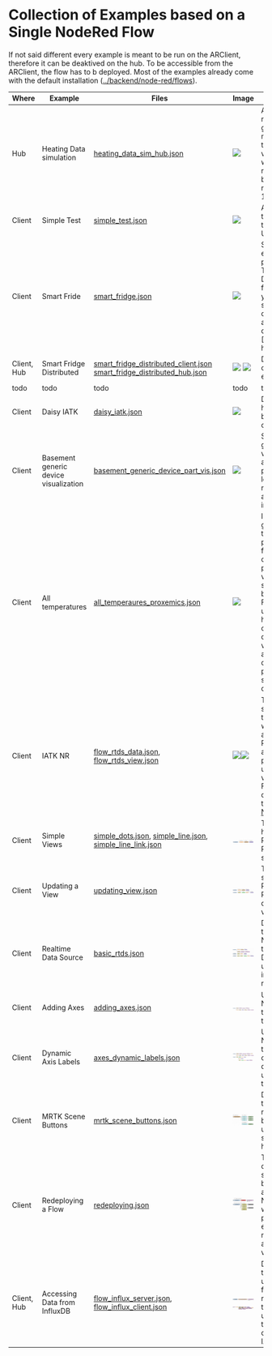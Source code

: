 # Collection of Examples based on a Single NodeRed Flow

If not said different every example is meant to be run on the ARClient, therefore it can be deaktived on the hub. To be accessible from the ARClient, the flow has to b deployed.
Most of the examples already come with the default installation ([../backend/node-red/flows](../backend/node-red/flows)).



| Where | Example | Files | Image | Description |
| --- | --- | --- | --- | --- |
| Hub | Heating Data simulation | [heating_data_sim_hub.json](heating_data_sim_hub.json) | ![](heating_data_sim_hub.jpg) | A number simple random value generator for a numer of topics to test any visualization without the need of real devices. Can be used to copy a real device/sensor 1:1 |
| Client | Simple Test | [simple_test.json](simple_test.json) | ![](simple_test.jpg) | A simple function test creating output to the console or Unity.log |
| Client | Smart Fride | [smart_fridge.json](smart_fridge.json) | ![](smart_fridge.jpg) | Smart Fridge example from the paper. Visualizing Temperature, Distance and Alarm from the sensor. If you dont have the sensor, simply create within another flow fake date as done in [Heating](path to heating)|
| Client, Hub | Smart Fridge Distributed | [smart_fridge_distributed_client.json](smart_fridge_distributed_client.json) [smart_fridge_distributed_hub.json](smart_fridge_distributed_hub.json) | ![](smart_fridge_distributed_client.jpg) ![](smart_fridge_distributed_hub.jpg) | Distributed version on the Smart Fridge example |
|todo|todo|todo|todo|todo|
|Client|Daisy IATK|[daisy_iatk.json](daisy_iatk.json)|![](daisy_iatk.jpg)| Demonstrates on how to create flow based visualization configurations|
|Client|Basement generic device visualization|[basement_generic_device_part_vis.json](basement_generic_device_part_vis.json)|![](basement_generic_device_part_vis.jpg)|Shows how a generically define visualization can be applied to every part of every loaded device or referrent using auto-self initialization.|
|Client|All temperatures|[all_temperaures_proxemics.json](all_temperaures_proxemics.json)|![](all_temperaures_proxemics.jpg)|In this example we gather all temperatures published to MQTT following a common topic-pattern and visualize them in a single Visualization by name. Furthermore, we use the users headpose to calculate the users distance to the visualizaion, which allows us demonstrate proxemics by switching level of detail.|
|Client|IATK NR|[flow_rtds_data.json](all_temperaures_proxemics.json), [flow_rtds_view.json](flow_rtds_view.json)| ![](flow_rtds_data.jpg)![](flow_rtds_view.jpg) | This example uses simulated data from the Heating flow where the data part adds data into the RealtimeDatasource and and the view part creates and update the visualization. Furthermore it demonstrates how to uses RagRug's [NodeRed Package](https://flows.nodered.org/node/@ragrug/ragrug-nodered). |
| Client | Simple Views | [simple_dots.json](simple_dots.json), [simple_line.json](simple_line.json), [simple_line_link.json](simple_line_link.json) | ![](simple_view.png) | Three examples of how to use RagRug's NodeRed Package to create simple views |
| Client | Updating a View | [updating_view.json](updating_view.json) | ![](updating_view.png) | This example shows how to use RagRug's NodeRed Package to dynamically update views. |
| Client | Realtime Data Source | [basic_rtds.json](basic_rtds.json) | ![](basic_rtds.png) | Demonstrates how to use RagRug's NodeRed Package to create a Realtime Data Source and use it to buffer inputs from a high-rate sensor. |
| Client | Adding Axes | [adding_axes.json](adding_axes.json) | ![](adding_axes.png) | Uses RagRug's NodeRed Package to add labelled axes to a scatter plot. |
| Client | Dynamic Axis Labels | [axes_dynamic_labels.json](axes_dynamic_labels.json) | ![](axes_dynamic_labels.png) | Uses RagRug's NodeRed Package to create a  bar chart with dynamically updated labels on the X-Axis. |
| Client | MRTK Scene Buttons | [mrtk_scene_buttons.json](mrtk_scene_buttons.json) | ![](mrtk_scene_buttons.png) | Demonstrates how to spawn responsive scene buttons from MRTK using RagRug's special node handling. |
| Client | Redeploying a Flow | [redeploying.json](redeploying.json) | ![](redeploying.png) | This example consists of node snippets that can be used to redeploy a flow from the NodeRed editor, as well as best-practices on how to ensure smooth redeployment and avoid duplicate views. |
| Client, Hub | Accessing Data from InfluxDB | [flow_influx_server.json](flow_influx_server.json), [flow_influx_client.json](flow_influx_client.json) | ![](influx_server.png) ![](influx_client.png) | Demonstrates how to access InfluxDB using a serverside flow, then send the retrieved data to the RagRug client using MQTT, where the data is displayed using IATK. |
